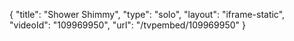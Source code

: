 {
    "title": "Shower Shimmy",
    "type": "solo",
    "layout": "iframe-static",
    "videoId": "109969950",
    "url": "\/tvpembed\/109969950"
}